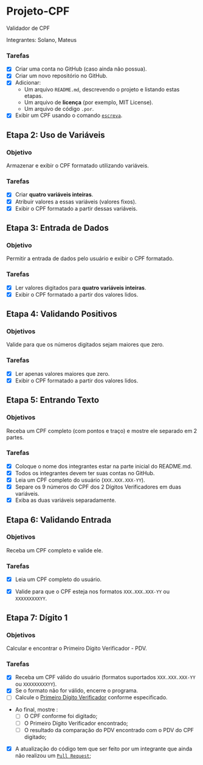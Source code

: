 # Projeto-CPF
Validador de CPF

Integrantes: Solano, Mateus


### Tarefas
- [X] Criar uma conta no GitHub (caso ainda não possua).
- [X] Criar um novo repositório no GitHub.
- [X] Adicionar:
    - Um arquivo `README.md`, descrevendo o projeto e listando estas etapas.
    - Um arquivo de **licença** (por exemplo, MIT License).
    - Um arquivo de código `.por`.
- [X] Exibir um CPF usando o comando [`escreva`](https://github.com/gutohertzog/tds-senac-tech/blob/main/uc2-desenvolver-algoritmos/1.portugol/entrada-saida.md#fun%C3%A7%C3%A3o-escreva).

## Etapa 2: Uso de Variáveis

### Objetivo
Armazenar e exibir o CPF formatado utilizando variáveis.

### Tarefas
- [X] Criar **quatro variáveis inteiras**.
- [X] Atribuir valores a essas variáveis (valores fixos).
- [X] Exibir o CPF formatado a partir dessas variáveis.

## Etapa 3: Entrada de Dados

### Objetivo
Permitir a entrada de dados pelo usuário e exibir o CPF formatado.

### Tarefas
- [X] Ler valores digitados para **quatro variáveis inteiras**.
- [X] Exibir o CPF formatado a partir dos valores lidos.

## Etapa 4: Validando Positivos

### Objetivos
Valide para que os números digitados sejam maiores que zero.

### Tarefas
- [X] Ler apenas valores maiores que zero.
- [X] Exibir o CPF formatado a partir dos valores lidos.

## Etapa 5: Entrando Texto

### Objetivos
Receba um CPF completo (com pontos e traço) e mostre ele separado em 2 partes.

### Tarefas
- [X] Coloque o nome dos integrantes estar na parte inicial do README.md.
- [X] Todos os integrantes devem ter suas contas no GitHub.
- [X] Leia um CPF completo do usuário (`XXX.XXX.XXX-YY`).
- [X] Separe os 9 números do CPF dos 2 Dígitos Verificadores em duas variáveis.
- [X] Exiba as duas variáveis separadamente.

## Etapa 6: Validando Entrada

### Objetivos
Receba um CPF completo e valide ele.

### Tarefas
- [X] Leia um CPF completo do usuário.
- [X] Valide para que o CPF esteja nos formatos `XXX.XXX.XXX-YY` ou `XXXXXXXXXYY`.


## Etapa 7: Dígito 1

### Objetivos
Calcular e encontrar o Primeiro Dígito Verificador - PDV.

### Tarefas
- [X] Receba um CPF válido do usuário (formatos suportados `XXX.XXX.XXX-YY` ou `XXXXXXXXXYY`).
- [X] Se o formato não for válido, encerre o programa.
- [ ] Calcule o [Primeiro Dígito Verificador](#cálculo-do-primeiro-dígito) conforme especificado.
- Ao final, mostre :
    - [ ] O CPF conforme foi digitado;
    - [ ] O Primeiro Dígito Verificador encontrado;
    - [ ] O resultado da comparação do PDV encontrado com o PDV do CPF digitado;
- [X] A atualização do código tem que ser feito por um integrante que ainda não realizou um [`Pull Request`](https://docs.github.com/pt/pull-requests/collaborating-with-pull-requests/proposing-changes-to-your-work-with-pull-requests/creating-a-pull-request-from-a-fork);


